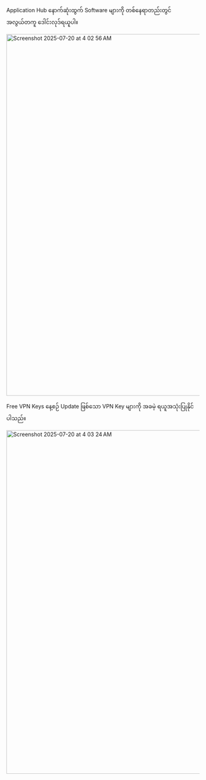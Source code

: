 Application Hub
နောက်ဆုံးထွက် Software များကို တစ်နေရာတည်းတွင် အလွယ်တကူ ဒေါင်းလုဒ်ရယူပါ။


<img width="1356" height="942" alt="Screenshot 2025-07-20 at 4 02 56 AM" src="https://github.com/user-attachments/assets/7f6f2a4e-d983-437f-8d7c-d0dda88634bb" />

Free VPN Keys
နေ့စဉ် Update ဖြစ်သော VPN Key များကို အခမဲ့ ရယူအသုံးပြုနိုင်ပါသည်။



<img width="1487" height="895" alt="Screenshot 2025-07-20 at 4 03 24 AM" src="https://github.com/user-attachments/assets/8660d044-3338-466c-bb7a-d603b151f98c" />
